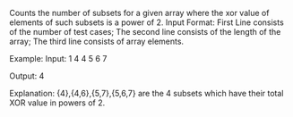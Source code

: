 
Counts the number of subsets for a given array where the xor value of elements of such subsets is a power of 2. 
Input Format: First Line consists of the number of test cases;
The second line consists of the length of the array;
The third line consists of array elements.

Example:
Input:
1
4
4 5 6 7

Output:
4

Explanation:
{4},{4,6},{5,7},{5,6,7} are the 4 subsets which have their total XOR value in powers of 2.
